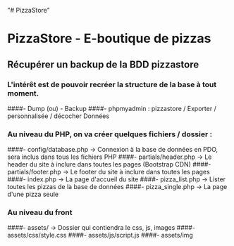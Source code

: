 "# PizzaStore" 

PizzaStore - E-boutique de pizzas
==

## Récupérer un backup de la BDD pizzastore
### L'intérêt est de pouvoir recréer la structure de la base à tout moment.
####- Dump (ou) - Backup
####- phpmyadmin : pizzastore / Exporter / personnalisée / décocher Données

### Au niveau du PHP, on va créer quelques fichiers / dossier :
####- config/database.php -> Connexion à la base de données en PDO, sera inclus dans tous les fichiers PHP
####- partials/header.php -> Le header du site à inclure dans toutes les pages (Bootstrap CDN)
####- partials/footer.php -> Le footer du site à inclure dans toutes les pages
####- index.php -> La page d'accueil du site
####- pizza_list.php -> Lister toutes les pizzas de la base de données
####- pizza_single.php -> La page d'une pizza seule

### Au niveau du front
####- assets/ -> Dossier qui contiendra le css, js, images
####- assets/css/style.css
####- assets/js/script.js
####- assets/img
